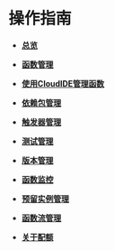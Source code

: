 # 操作指南<a name="ZH-CN_TOPIC_0149027213"></a>

-   **[总览](总览.md)**  

-   **[函数管理](函数管理.md)**  

-   **[使用CloudIDE管理函数](使用CloudIDE管理函数.md)**  

-   **[依赖包管理](依赖包管理.md)**  

-   **[触发器管理](触发器管理.md)**  

-   **[测试管理](测试管理.md)**  

-   **[版本管理](版本管理.md)**  

-   **[函数监控](函数监控.md)**  

-   **[预留实例管理](预留实例管理.md)**  

-   **[函数流管理](函数流管理.md)**  

-   **[关于配额](关于配额.md)**  


